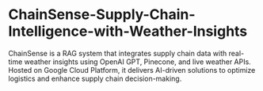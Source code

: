# ChainSense-Supply-Chain-Intelligence-with-Weather-Insights
ChainSense is a RAG system that integrates supply chain data with real-time weather insights using OpenAI GPT, Pinecone, and live weather APIs. Hosted on Google Cloud Platform, it delivers AI-driven solutions to optimize logistics and enhance supply chain decision-making.
